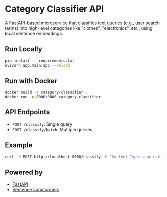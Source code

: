 
# Category Classifier API

A FastAPI-based microservice that classifies text queries (e.g., user search terms) into high-level categories like "clothes", "electronics", etc., using local sentence embeddings.

## Run Locally

```bash
pip install -r requirements.txt
uvicorn app.main:app --reload
```

## Run with Docker

```bash
docker build -t category-classifier .
docker run -p 8000:8000 category-classifier
```

## API Endpoints

- `POST /classify`: Single query
- `POST /classify/batch`: Multiple queries

## Example

```bash
curl -X POST http://localhost:8000/classify -H "Content-Type: application/json" -d '{"query": "red hoodie", "top_n": 2}'
```

## Powered by

- [FastAPI](https://fastapi.tiangolo.com/)
- [SentenceTransformers](https://www.sbert.net/)
